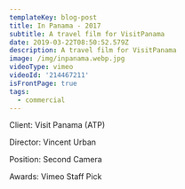 ```yaml
---
templateKey: blog-post
title: In Panama - 2017
subtitle: A travel film for VisitPanama
date: 2019-03-22T08:50:52.579Z
description: A travel film for VisitPanama
image: /img/inpanama.webp.jpg
videoType: vimeo
videoId: '214467211'
isFrontPage: true
tags:
  - commercial
---
```

Client: Visit Panama (ATP)

Director: Vincent Urban

Position: Second Camera

Awards: Vimeo Staff Pick
